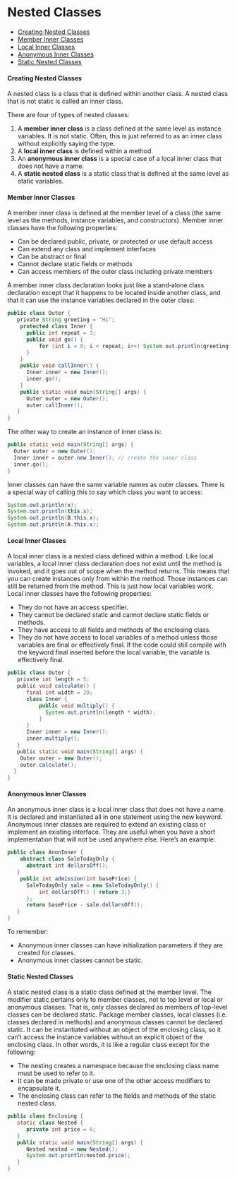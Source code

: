 # Nested Classes
* [Creating Nested Classes](#creating-nested-classes)
* [Member Inner Classes](#member-inner-classes)
* [Local Inner Classes](#local-inner-classes)
* [Anonymous Inner Classes](#anonymous-inner-classes)
* [Static Nested Classes](#static-nested-classes)
#### Creating Nested Classes
A nested class is a class that is defined within another class. A nested class that is not static is called an inner class.

There are four of types of nested classes:
1. A **member inner class** is a class defined at the same level as instance variables. It is not static. Often, this is just referred to as an inner class without explicitly saying the type.
2. A **local inner class** is defined within a method.
3. An **anonymous inner class** is a special case of a local inner class that does not have a name.
4. A **static nested class** is a static class that is defined at the same level as static variables.
#### Member Inner Classes
A member inner class is defined at the member level of a class (the same level as the methods, instance variables, and constructors). Member inner classes have the following properties:
* Can be declared public, private, or protected or use default access
* Can extend any class and implement interfaces
* Can be abstract or final
* Cannot declare static fields or methods
* Can access members of the outer class including private members

A member inner class declaration looks just like a stand‐alone class declaration except that it happens to be located inside another class, and that it can use the instance variables declared in the outer class:
```java
public class Outer {
   private String greeting = "Hi";
    protected class Inner {
      public int repeat = 3;
      public void go() {
          for (int i = 0; i < repeat; i++) System.out.println(greeting);
      }
    }
    public void callInner() {
      Inner inner = new Inner();
      inner.go();
    }
    public static void main(String[] args) {
      Outer outer = new Outer();
      outer.callInner();
   }
}
```
The other way to create an instance of inner class is:
```java
public static void main(String[] args) {
  Outer outer = new Outer();
  Inner inner = outer.new Inner(); // create the inner class
  inner.go();
}
```
Inner classes can have the same variable names as outer classes. There is a special way of calling this to say which class you want to access:
```java
System.out.println(x);
System.out.println(this.x);
System.out.println(B.this.x);
System.out.println(A.this.x);
```
#### Local Inner Classes
A local inner class is a nested class defined within a method. Like local variables, a local inner class declaration does not exist until the method is invoked, and it goes out of scope when the method returns. This means that you can create instances only from within the method. Those instances can still be returned from the method. This is just how local variables work. Local inner classes have the following properties:
* They do not have an access specifier.
* They cannot be declared static and cannot declare static fields or methods.
* They have access to all fields and methods of the enclosing class.
* They do not have access to local variables of a method unless those variables are final or effectively final. If the code could still compile with the keyword final inserted before the local variable, the variable is effectively final.
```java
public class Outer {
   private int length = 5;
   public void calculate() {
      final int width = 20;
      class Inner {
          public void multiply() {
            System.out.println(length * width);
          }
      }
      Inner inner = new Inner();
      inner.multiply();
   }
   public static void main(String[] args) {
    Outer outer = new Outer();
    outer.calculate();
  }
}
```
#### Anonymous Inner Classes
An anonymous inner class is a local inner class that does not have a name. It is declared and instantiated all in one statement using the new keyword. Anonymous inner classes are required to extend an existing class or implement an existing interface. They are useful when you have a short implementation that will not be used anywhere else. Here’s an example:
```java
public class AnonInner {
    abstract class SaleTodayOnly {
      abstract int dollarsOff();
   }
    public int admission(int basePrice) {
      SaleTodayOnly sale = new SaleTodayOnly() {
          int dollarsOff() { return 3;}
      };
      return basePrice - sale.dollarsOff();
   }
}
```
To remember:
- Anonymous inner classes can have initialization parameters if they are created for classes.
- Anonymous inner classes cannot be static.

#### Static Nested Classes
A static nested class is a static class defined at the member level. The modifier static pertains only to member classes, not to top level or local or anonymous classes. That is, only classes declared as members of top-level classes can be declared static. Package member classes, local classes (i.e. classes declared in methods) and anonymous classes cannot be declared static. It can be instantiated without an object of the enclosing class, so it can’t access the instance variables without an explicit object of the enclosing class. In other words, it is like a regular class except for the following:
* The nesting creates a namespace because the enclosing class name must be used to refer to it.
* It can be made private or use one of the other access modifiers to encapsulate it.
* The enclosing class can refer to the fields and methods of the static nested class.
```java
public class Enclosing {
   static class Nested {
      private int price = 6;
   }
   public static void main(String[] args) {
      Nested nested = new Nested();
      System.out.println(nested.price);
   }
}
```